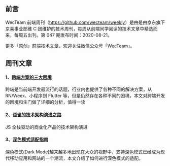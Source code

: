 ## 前言

WecTeam 前端周刊（<https://github.com/wecteam/weekly>）是由是由京东旗下京喜事业部维 C 团维护的技术周刊，每周从前端同学阅读的技术文章中精选而来，每周五出刊。第 047 期发布时间：2020-08-21。

更多「原创」前端技术文章，欢迎关注微信公众号「WecTeam」。

## 周刊文章

#### 1、[跨端方案的三大困境](https://m.toutiaocdn.com/i6862206378358866445/?app=news_article&timestamp=1597750572&use_new_style=1&req_id=202008181936110100140400931508D8A7&group_id=6862206378358866445)

跨端是当前端开发最流行的话题，行业内也提供了各种不同的解决方案，从 RN/Weex、小程序到 Flutter 等，但是仍然存在各种不同的困境，本文对跨端开发的困境和生门做了详细的分析，值得一读

#### 2、[语雀的技术架构演进之路](https://mp.weixin.qq.com/s/zgaDshnmy1HzTKVvSh283w)

JS 全栈驱动的商业化产品的技术架构演进

#### 3、[深色模式适配指南](https://juejin.im/post/6861725116938747917)

深色模式(Dark Mode)越来越多地出现在大众的视野中，支持深色模式已经成为现代移动应用和网站的一个潮流，本文介绍了如何进行深色模式的适配。
